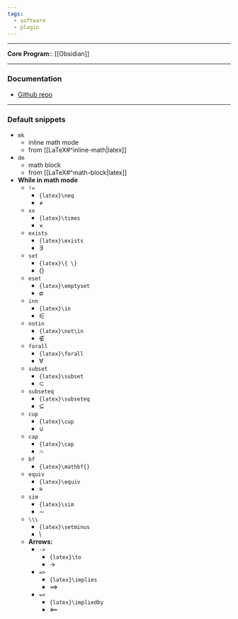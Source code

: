 ```yaml
---
tags:
  - software
  - plugin
---
```

---

**Core Program**:: [[Obsidian]]

---

### Documentation

- [Github repo](https://github.com/artisticat1/obsidian-latex-suite)

---

### Default snippets

- `mk`
	- inline math mode
	- from [[LaTeX#^inline-math|latex]]
- `dm`
	- math block
	- from [[LaTeX#^math-block|latex]]
- **While in math mode**
	- `!=`
		- `{latex}\neq`
		- $\neq$
	- `xx`
		- `{latex}\times`
		- $\times$
	- `exists`
		- `{latex}\exists`
		- ${ \exists }$
	- `set`
		- `{latex}\{ \}`
		- $\{ \}$
	- `eset`
		- `{latex}\emptyset`
		- $\emptyset$
	- `inn`
		- `{latex}\in`
		- $\in$
	- `notin`
		- `{latex}\not\in`
		- $\not\in$
	- `forall`
		- `{latex}\forall`
		- $\forall$
	- `subset`
		- `{latex}\subset`
		- $\subset$
	- `subseteq`
		- `{latex}\subseteq`
		- $\subseteq$
	- `cup`
		- `{latex}\cup`
		- $\cup$
	- `cap`
		- `{latex}\cap`
		- $\cap$
	- `bf`
		- `{latex}\mathbf{}`
	- `equiv`
		- `{latex}\equiv`
		- $\equiv$
	- `sim`
		- `{latex}\sim`
		- $\sim$
	- `\\\`
		- `{latex}\setminus`
		- $\setminus$
	- **Arrows:**
		- `->`
			- `{latex}\to`
			- ${ \to }$
		- `=>`
			- `{latex}\implies`
			- ${ \implies }$
		- `=<`
			- `{latex}\impliedby`
			- ${ \impliedby }$